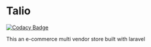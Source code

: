 # Talio

[![Codacy Badge](https://api.codacy.com/project/badge/Grade/c0e4456ab18d4131bf69cbaf58fcc698)](https://www.codacy.com/manual/tjgore/api-talio-admin?utm_source=github.com&amp;utm_medium=referral&amp;utm_content=tjgore/api-talio-admin&amp;utm_campaign=Badge_Grade)

This an e-commerce multi vendor store built with laravel
